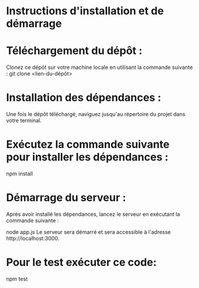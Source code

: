 # Instructions d'installation et de démarrage
# Téléchargement du dépôt :

Clonez ce dépôt sur votre machine locale en utilisant la commande suivante :
git clone <lien-du-dépôt>
# Installation des dépendances :

Une fois le dépôt téléchargé, naviguez jusqu'au répertoire du projet dans votre terminal.
# Exécutez la commande suivante pour installer les dépendances :

npm install
# Démarrage du serveur :

Après avoir installé les dépendances, lancez le serveur en exécutant la commande suivante :

node app.js
Le serveur sera démarré et sera accessible à l'adresse http://localhost:3000.
# Pour le test exécuter ce code:

npm test
